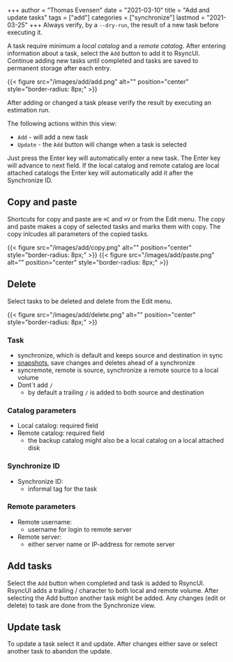 +++
author = "Thomas Evensen"
date = "2021-03-10"
title =  "Add and update tasks"
tags = ["add"]
categories = ["synchronize"]
lastmod = "2021-03-25"
+++
Always verify, by a `--dry-run`,  the result of a new task before executing it.

A task require minimum a *local catalog* and a *remote catalog*. After entering information about a task, select the `Add` button to add it to RsyncUI. Continue adding new tasks until completed and tasks are saved to permanent storage after each entry.

{{< figure src="/images/add/add.png" alt="" position="center" style="border-radius: 8px;" >}}

After adding or changed a task please verify the result by executing an estimation run.

The following actions within this view:

- `Add` - will add a new task
- `Update` - the `Add` button will change when a task is selected

Just press the Enter key will automatically enter a new task. The Enter key will advance to next field. If the local catalog and remote catalog are local attached catalogs the Enter key will automatically add it after the Synchronize ID.

## Copy and paste

Shortcuts for copy and paste are `⌘C` and  `⌘V` or from the Edit menu. The copy and paste makes a copy of selected tasks and marks them with copy. The copy inlcudes all parameters of the copied tasks.

{{< figure src="/images/add/copy.png" alt="" position="center" style="border-radius: 8px;" >}}
{{< figure src="/images/add/paste.png" alt="" position="center" style="border-radius: 8px;" >}}

## Delete

Select tasks to be deleted and delete from the Edit menu.

{{< figure src="/images/add/delete.png" alt="" position="center" style="border-radius: 8px;" >}}

### Task

- synchronize, which is default and keeps source and destination in sync
- [snapshots](/post/snapshots/), save changes and deletes ahead of a synchronize
- syncremote, remote is source, synchronize a remote source to a local volume
- Dont´t add `/`
  - by default a trailing `/` is added to both source and destination

### Catalog parameters
- Local catalog: required field
- Remote catalog: required field
  - the backup catalog might also be a local catalog on a local attached disk

### Synchronize ID

- Synchronize ID:
  - informal tag for the task

### Remote parameters
- Remote username:
  - username for login to remote server
- Remote server:
  - either server name or IP-address for remote server


## Add tasks

Select the `Add` button when completed and task is added to RsyncUI. RsyncUI adds a trailing / character to both local and remote volume. After selecting the Add button another task might be added. Any changes (edit or delete) to task are done from the Synchronize view.

## Update task

To update a task select it and update. After changes either save or select another task to abandon the update.
